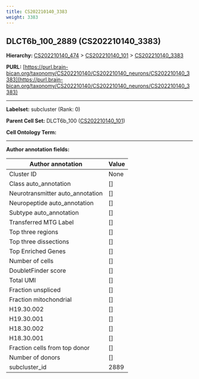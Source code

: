 ```yaml
---
title: CS202210140_3383
weight: 3383
---
```

## DLCT6b_100_2889 (CS202210140_3383)
<b>Hierarchy: </b>
[CS202210140_474](../CS202210140_474) >
[CS202210140_101](../CS202210140_101) >
[CS202210140_3383](../CS202210140_3383)

**PURL:** [https://purl.brain-bican.org/taxonomy/CS202210140/CS202210140_neurons/CS202210140_3383](https://purl.brain-bican.org/taxonomy/CS202210140/CS202210140_neurons/CS202210140_3383)

---


**Labelset:** subcluster (Rank: 0)

**Parent Cell Set:** DLCT6b_100 ([CS202210140_101](../CS202210140_101))



**Cell Ontology Term:** 

[MARKER GENES.]: #


---

[TRANSFERRED ANNOTATIONS.]: #


[AUTHOR ANNOTATION FIELDS.]: #


**Author annotation fields:**

| Author annotation | Value |
|-------------------|-------|
|Cluster ID|None|
|Class auto_annotation|[]|
|Neurotransmitter auto_annotation|[]|
|Neuropeptide auto_annotation|[]|
|Subtype auto_annotation|[]|
|Transferred MTG Label|[]|
|Top three regions|[]|
|Top three dissections|[]|
|Top Enriched Genes|[]|
|Number of cells|[]|
|DoubletFinder score|[]|
|Total UMI|[]|
|Fraction unspliced|[]|
|Fraction mitochondrial|[]|
|H19.30.002|[]|
|H19.30.001|[]|
|H18.30.002|[]|
|H18.30.001|[]|
|Fraction cells from top donor|[]|
|Number of donors|[]|
|subcluster_id|2889|
